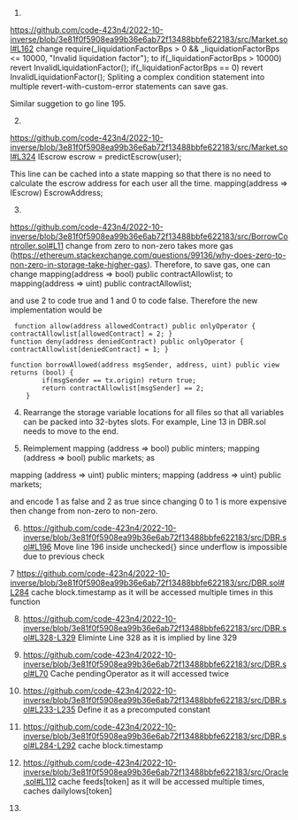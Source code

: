 1) 
https://github.com/code-423n4/2022-10-inverse/blob/3e81f0f5908ea99b36e6ab72f13488bbfe622183/src/Market.sol#L162
change 
 require(_liquidationFactorBps > 0 && _liquidationFactorBps <= 10000, "Invalid liquidation factor");
to
    if(_liquidationFactorBps > 10000) revert InvalidLiquidationFactor();
    if(_liquidationFactorBps == 0) revert InvalidLiquidationFactor();
Spliting a complex condition statement into multiple revert-with-custom-error statements can save gas. 

Similar suggetion to go line 195. 


2) 
https://github.com/code-423n4/2022-10-inverse/blob/3e81f0f5908ea99b36e6ab72f13488bbfe622183/src/Market.sol#L324
IEscrow escrow = predictEscrow(user);

This line can be cached into a state mapping so that there is no need to calculate the escrow address for each user all the time. 
mapping(address => IEscrow) EscrowAddress;

3) 
https://github.com/code-423n4/2022-10-inverse/blob/3e81f0f5908ea99b36e6ab72f13488bbfe622183/src/BorrowController.sol#L11
change from zero to non-zero takes more gas (https://ethereum.stackexchange.com/questions/99136/why-does-zero-to-non-zero-in-storage-take-higher-gas). Therefore, to save gas, one can change
   mapping(address => bool) public contractAllowlist;
to 
   mapping(address => uint) public contractAllowlist;
 
and use 2 to code true and 1 and 0 to code false.
Therefore the new implementation would be
```
 function allow(address allowedContract) public onlyOperator { contractAllowlist[allowedContract] = 2; }
function deny(address deniedContract) public onlyOperator { contractAllowlist[deniedContract] = 1; }

function borrowAllowed(address msgSender, address, uint) public view returns (bool) {
        if(msgSender == tx.origin) return true;
        return contractAllowlist[msgSender] == 2;
    }

```
 4. Rearrange the storage variable locations for all files so that all variables
   can be packed into 32-bytes slots. For example, Line 13 
   in DBR.sol needs to move to the end.

5. Reimplement
mapping (address => bool) public minters;
mapping (address => bool) public markets;
as

mapping (address => uint) public minters;
mapping (address => uint) public markets;

and encode 1 as false and 2 as true since changing 0 to 1 is more expensive then change
from non-zero to non-zero.

6. https://github.com/code-423n4/2022-10-inverse/blob/3e81f0f5908ea99b36e6ab72f13488bbfe622183/src/DBR.sol#L196
Move line 196 inside unchecked{} since underflow is impossible due to previous check

7 https://github.com/code-423n4/2022-10-inverse/blob/3e81f0f5908ea99b36e6ab72f13488bbfe622183/src/DBR.sol#L284
cache block.timestamp as it will be accessed multiple times in this function

8. https://github.com/code-423n4/2022-10-inverse/blob/3e81f0f5908ea99b36e6ab72f13488bbfe622183/src/DBR.sol#L328-L329
Eliminte Line 328 as it is implied by line 329

9. https://github.com/code-423n4/2022-10-inverse/blob/3e81f0f5908ea99b36e6ab72f13488bbfe622183/src/DBR.sol#L70
Cache pendingOperator as it will accessed twice

10. https://github.com/code-423n4/2022-10-inverse/blob/3e81f0f5908ea99b36e6ab72f13488bbfe622183/src/DBR.sol#L233-L235
Define it as a precomputed constant

11. https://github.com/code-423n4/2022-10-inverse/blob/3e81f0f5908ea99b36e6ab72f13488bbfe622183/src/DBR.sol#L284-L292
cache block.timestamp

12. https://github.com/code-423n4/2022-10-inverse/blob/3e81f0f5908ea99b36e6ab72f13488bbfe622183/src/Oracle.sol#L112
cache feeds[token] as it will be accessed multiple times, caches dailylows[token] 

13. 


